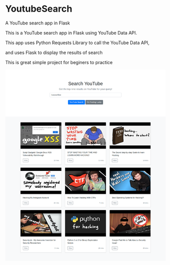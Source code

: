 # YoutubeSearch
A YouTube search app in Flask

This is a YouTube search app in Flask using YouTube Data API.

This app uses Python Requests Library to call the YouTube Data API,

and uses Flask to display the results of search

This is great simple project for beginers to practice

![alt text](demo.png)
